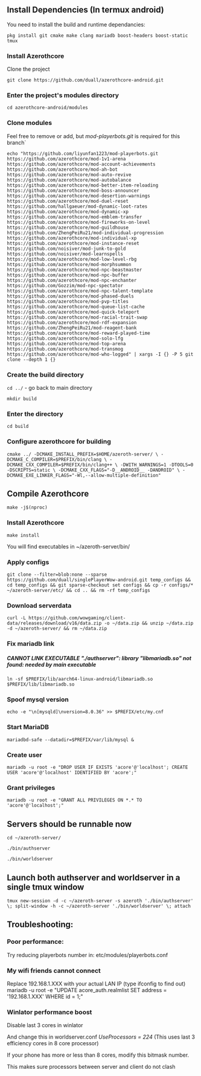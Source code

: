 ## Install Dependencies (In termux android)
You need to install the build and runtime dependancies:

`pkg install git cmake make clang mariadb boost-headers boost-static tmux`

### Install Azerothcore
Clone the project

`git clone https://github.com/duall/azerothcore-android.git`

### Enter the project's modules directory

`cd azerothcore-android/modules`

### Clone modules

Feel free to remove or add, but *mod-playerbots.git* is required for this branch`

`echo "https://github.com/liyunfan1223/mod-playerbots.git
https://github.com/azerothcore/mod-1v1-arena
https://github.com/azerothcore/mod-account-achievements
https://github.com/azerothcore/mod-ah-bot
https://github.com/azerothcore/mod-auto-revive
https://github.com/azerothcore/mod-autobalance
https://github.com/azerothcore/mod-better-item-reloading
https://github.com/azerothcore/mod-boss-announcer
https://github.com/azerothcore/mod-desertion-warnings
https://github.com/azerothcore/mod-duel-reset
https://github.com/hallgaeuer/mod-dynamic-loot-rates
https://github.com/azerothcore/mod-dynamic-xp
https://github.com/azerothcore/mod-emblem-transfer
https://github.com/azerothcore/mod-fireworks-on-level
https://github.com/azerothcore/mod-guildhouse
https://github.com/ZhengPeiRu21/mod-individual-progression
https://github.com/azerothcore/mod-individual-xp
https://github.com/azerothcore/mod-instance-reset
https://github.com/noisiver/mod-junk-to-gold
https://github.com/noisiver/mod-learnspells
https://github.com/azerothcore/mod-low-level-rbg
https://github.com/azerothcore/mod-morphsummon
https://github.com/azerothcore/mod-npc-beastmaster
https://github.com/azerothcore/mod-npc-buffer
https://github.com/azerothcore/mod-npc-enchanter
https://github.com/Gozzim/mod-npc-spectator
https://github.com/azerothcore/mod-npc-talent-template
https://github.com/azerothcore/mod-phased-duels
https://github.com/azerothcore/mod-pvp-titles
https://github.com/azerothcore/mod-queue-list-cache
https://github.com/azerothcore/mod-quick-teleport
https://github.com/azerothcore/mod-racial-trait-swap
https://github.com/azerothcore/mod-rdf-expansion
https://github.com/ZhengPeiRu21/mod-reagent-bank
https://github.com/azerothcore/mod-reward-played-time
https://github.com/azerothcore/mod-solo-lfg
https://github.com/azerothcore/mod-top-arena
https://github.com/azerothcore/mod-transmog
https://github.com/azerothcore/mod-who-logged" | xargs -I {} -P 5 git clone --depth 1 {}`

### Create the build directory

`cd ../` - go back to main directory

`mkdir build`

### Enter the directory

`cd build`

### Configure azerothcore for building

`cmake ../ -DCMAKE_INSTALL_PREFIX=$HOME/azeroth-server/ \
-DCMAKE_C_COMPILER=$PREFIX/bin/clang \
-DCMAKE_CXX_COMPILER=$PREFIX/bin/clang++ \
-DWITH_WARNINGS=1 -DTOOLS=0 -DSCRIPTS=static \
-DCMAKE_CXX_FLAGS="-D__ANDROID__ -DANDROID" \
-DCMAKE_EXE_LINKER_FLAGS="-Wl,--allow-multiple-definition"`

## Compile Azerothcore

`make -j$(nproc)`

### Install Azerothcore

`make install`

You will find executables in ~/azeroth-server/bin/

### Apply configs

`git clone --filter=blob:none --sparse https://github.com/duall/singlePlayerWow-android.git temp_configs && cd temp_configs && git sparse-checkout set configs && cp -r configs/* ~/azeroth-server/etc/ && cd .. && rm -rf temp_configs`

### Download serverdata
`curl -L https://github.com/wowgaming/client-data/releases/download/v16/data.zip -o ~/data.zip && unzip ~/data.zip -d ~/azeroth-server/ && rm ~/data.zip`

### Fix mariadb link
##### CANNOT LINK EXECUTABLE "./authserver": library "libmariadb.so" not found: needed by main executable

`ln -sf $PREFIX/lib/aarch64-linux-android/libmariadb.so $PREFIX/lib/libmariadb.so`

### Spoof mysql version

`echo -e "\n[mysqld]\nversion=8.0.36" >> $PREFIX/etc/my.cnf`

### Start MariaDB

`mariadbd-safe --datadir=$PREFIX/var/lib/mysql &`

### Create user
`mariadb -u root -e "DROP USER IF EXISTS 'acore'@'localhost'; CREATE USER
'acore'@'localhost' IDENTIFIED BY 'acore';"`

### Grant privileges
`mariadb -u root -e "GRANT ALL PRIVILEGES ON *.* TO 'acore'@'localhost';"`

## Servers should be runnable now

`cd ~/azeroth-server/`

`./bin/authserver`

`./bin/worldserver`

## Launch both authserver and worldserver in a single tmux window
`tmux new-session -d -c ~/azeroth-server -s azeroth './bin/authserver' \; split-window -h -c
~/azeroth-server './bin/worldserver' \; attach`


## Troubleshooting:

### Poor performance:
Try reducing playerbots number in: etc/modules/playerbots.conf

### My wifi friends cannot connect
Replace 192.168.1.XXX with your actual LAN IP (type ifconfig to find out)
mariadb -u root -e "UPDATE acore_auth.realmlist SET address = '192.168.1.XXX' WHERE id =
1;"

### Winlator performance boost
Disable last 3 cores in winlator

And change this in worldserver.conf *UseProcessors = 224* (This uses last 3 efficiency cores in 8 core processor)

If your phone has more or less than 8 cores, modify this bitmask number.

This makes sure processors between server and client do not clash

